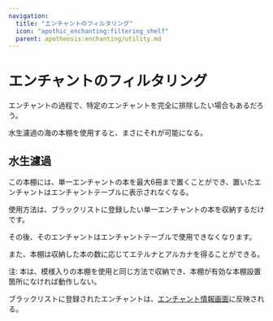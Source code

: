 ```yaml
---
navigation:
  title: "エンチャントのフィルタリング"
  icon: "apothic_enchanting:filtering_shelf"
  parent: apotheosis:enchanting/utility.md
---
```


# エンチャントのフィルタリング

エンチャントの過程で、特定のエンチャントを完全に排除したい場合もあるだろう。

<Color id="blue">水生濾過の海の本棚</Color>を使用すると、まさにそれが可能になる。

## 水生濾過

この本棚には、単一エンチャントの本を最大6冊まで置くことができ、置いたエンチャントはエンチャントテーブルに表示されなくなる。

<Recipe id="apothic_enchanting:filtering_shelf" />

使用方法は、ブラックリストに登録したい単一エンチャントの本を収納するだけです。

その後、そのエンチャントはエンチャントテーブルで使用できなくなります。

また、本棚は収納した本の数に応じて<Color hex="#3DB53D">エテルナ</Color>と<Color hex="#A800A8">アルカナ</Color>を得ることができる。

注: 本は、模様入りの本棚を使用と同じ方法で収納でき、本棚が有効な本棚設置箇所になければ動作しない。

ブラックリストに登録されたエンチャントは、[エンチャント情報画面](../table/info.md)に反映される。

